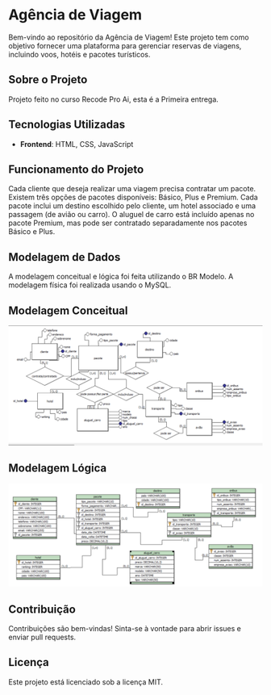 # Agência de Viagem

Bem-vindo ao repositório da Agência de Viagem! Este projeto tem como objetivo fornecer uma plataforma para gerenciar reservas de viagens, incluindo voos, hotéis e pacotes turísticos.

## Sobre o Projeto

Projeto feito no curso Recode Pro Ai, esta é a Primeira entrega.

## Tecnologias Utilizadas

- **Frontend**: HTML, CSS, JavaScript

## Funcionamento do Projeto

Cada cliente que deseja realizar uma viagem precisa contratar um pacote. Existem três opções de pacotes disponíveis: Básico, Plus e Premium. Cada pacote inclui um destino escolhido pelo cliente, um hotel associado e uma passagem (de avião ou carro). O aluguel de carro está incluído apenas no pacote Premium, mas pode ser contratado separadamente nos pacotes Básico e Plus.

## Modelagem de Dados

A modelagem conceitual e lógica foi feita utilizando o BR Modelo. A modelagem física foi realizada usando o MySQL.

## Modelagem Conceitual

![Modelagem Conceitual](./modelagem_dados/image.png)

## Modelagem Lógica

![Modelagem Lógica](./modelagem_dados/image2.png)

## Contribuição

Contribuições são bem-vindas! Sinta-se à vontade para abrir issues e enviar pull requests.

## Licença

Este projeto está licenciado sob a licença MIT. 
